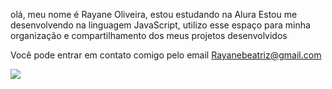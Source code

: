 olá, meu nome é Rayane Oliveira,
estou estudando na Alura
Estou me desenvolvendo na linguagem JavaScript,
utilizo esse espaço para minha organização e compartilhamento dos meus projetos desenvolvidos




Você pode entrar em contato comigo pelo email Rayanebeatriz@gmail.com

![](https://media1.tenor.com/m/xYCLsAC6Z_8AAAAd/free-fire.gif)
